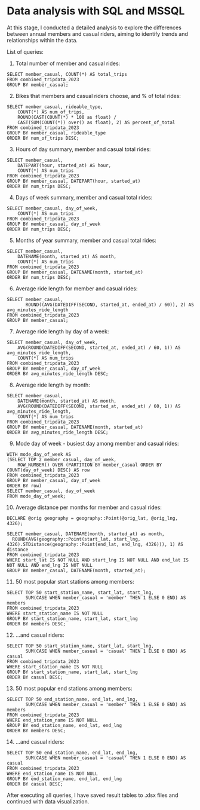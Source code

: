 # Data analysis with SQL and MSSQL
At this stage, I conducted a detailed analysis to explore the differences between annual members and casual riders, aiming to identify trends and relationships within the data. 

List of queries:

1. Total number of member and casual rides:
```
SELECT member_casual, COUNT(*) AS total_trips
FROM combined_tripdata_2023
GROUP BY member_casual;
```
2. Bikes that members and casual riders choose, and % of total rides:
```
SELECT member_casual, rideable_type, 
    COUNT(*) AS num_of_trips, 
	ROUND(CAST(COUNT(*) * 100 as float) / 
    CAST(SUM(COUNT(*)) over() as float), 2) AS percent_of_total
FROM combined_tripdata_2023
GROUP BY member_casual, rideable_type
ORDER BY num_of_trips DESC;
```
3. Hours of day summary, member and casual total rides:
```
SELECT member_casual, 
    DATEPART(hour, started_at) AS hour, 
    COUNT(*) AS num_trips
FROM combined_tripdata_2023
GROUP BY member_casual, DATEPART(hour, started_at)
ORDER BY num_trips DESC;
```
4. Days of week summary, member and casual total rides:
```
SELECT member_casual, day_of_week, 
    COUNT(*) AS num_trips
FROM combined_tripdata_2023
GROUP BY member_casual, day_of_week
ORDER BY num_trips DESC;
```
5. Months of year summary, member and casual total rides:
```
SELECT member_casual, 
    DATENAME(month, started_at) AS month, 
    COUNT(*) AS num_trips
FROM combined_tripdata_2023
GROUP BY member_casual, DATENAME(month, started_at)
ORDER BY num_trips DESC;
```
6. Average ride length for member and casual rides:
```
SELECT member_casual, 
	   ROUND((AVG(DATEDIFF(SECOND, started_at, ended_at) / 60)), 2) AS avg_minutes_ride_length
FROM combined_tripdata_2023
GROUP BY member_casual;
```
7. Average ride length by day of a week:
```
SELECT member_casual, day_of_week, 
    AVG(ROUND(DATEDIFF(SECOND, started_at, ended_at) / 60, 1)) AS avg_minutes_ride_length, 
    COUNT(*) AS num_trips
FROM combined_tripdata_2023
GROUP BY member_casual, day_of_week
ORDER BY avg_minutes_ride_length DESC;
```
8. Average ride length by month:
```
SELECT member_casual, 
    DATENAME(month, started_at) AS month, 
    AVG(ROUND(DATEDIFF(SECOND, started_at, ended_at) / 60, 1)) AS avg_minutes_ride_length, 
    COUNT(*) AS num_trips
FROM combined_tripdata_2023
GROUP BY member_casual, DATENAME(month, started_at)
ORDER BY avg_minutes_ride_length DESC;
```
9. Mode day of week - busiest day among member and casual rides:
```
WITH mode_day_of_week AS
(SELECT TOP 2 member_casual, day_of_week, 
    ROW_NUMBER() OVER (PARTITION BY member_casual ORDER BY COUNT(day_of_week) DESC) AS row
FROM combined_tripdata_2023
GROUP BY member_casual, day_of_week
ORDER BY row)
SELECT member_casual, day_of_week
FROM mode_day_of_week;
```
10. Average distance per months for member and casual rides:
 ```
 DECLARE @orig geography = geography::Point(@orig_lat, @orig_lng, 4326);

SELECT member_casual, DATENAME(month, started_at) as month,
   ROUND(AVG(geography::Point(start_lat, start_lng, 4326).STDistance(geography::Point(end_lat, end_lng, 4326))), 1) AS distance
FROM combined_tripdata_2023
WHERE start_lat IS NOT NULL AND start_lng IS NOT NULL AND end_lat IS NOT NULL AND end_lng IS NOT NULL
GROUP BY member_casual, DATENAME(month, started_at);
```
11. 50 most popular start stations among members:
```
SELECT TOP 50 start_station_name, start_lat, start_lng,
	   SUM(CASE WHEN member_casual = 'member' THEN 1 ELSE 0 END) AS members
FROM combined_tripdata_2023
WHERE start_station_name IS NOT NULL
GROUP BY start_station_name, start_lat, start_lng
ORDER BY members DESC;
```
12. ...and casual riders:
```
SELECT TOP 50 start_station_name, start_lat, start_lng,
	   SUM(CASE WHEN member_casual = 'casual' THEN 1 ELSE 0 END) AS casual
FROM combined_tripdata_2023
WHERE start_station_name IS NOT NULL
GROUP BY start_station_name, start_lat, start_lng
ORDER BY casual DESC;
```
13. 50 most popular end stations among members:
```
SELECT TOP 50 end_station_name, end_lat, end_lng,
	   SUM(CASE WHEN member_casual = 'member' THEN 1 ELSE 0 END) AS members
FROM combined_tripdata_2023
WHERE end_station_name IS NOT NULL
GROUP BY end_station_name, end_lat, end_lng
ORDER BY members DESC;
```
14. ...and casual riders:
```
SELECT TOP 50 end_station_name, end_lat, end_lng,
	   SUM(CASE WHEN member_casual = 'casual' THEN 1 ELSE 0 END) AS casual
FROM combined_tripdata_2023
WHERE end_station_name IS NOT NULL
GROUP BY end_station_name, end_lat, end_lng
ORDER BY casual DESC;
```

After executing all queries, I have saved result tables to .xlsx files and continued with data visualization.






